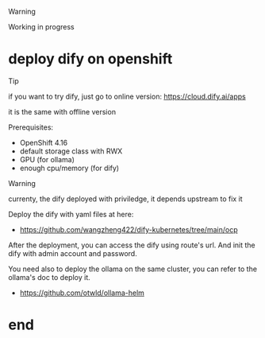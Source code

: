 > [!WARNING]
> Working in progress
# deploy dify on openshift

> [!TIP]
> if you want to try dify, just go to online version: https://cloud.dify.ai/apps
> 
> it is the same with offline version

Prerequisites:
- OpenShift 4.16
- default storage class with RWX
- GPU (for ollama)
- enough cpu/memory (for dify)

> [!WARNING]
> currenty, the dify deployed with priviledge, it depends upstream to fix it

Deploy the dify with yaml files at here:
- https://github.com/wangzheng422/dify-kubernetes/tree/main/ocp

After the deployment, you can access the dify using route's url. And init the dify with admin account and password.

You need also to deploy the ollama on the same cluster, you can refer to the ollama's doc to deploy it.
- https://github.com/otwld/ollama-helm

# end
